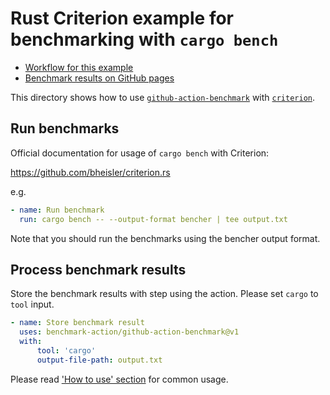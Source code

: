 # Rust Criterion example for benchmarking with `cargo bench`

-   [Workflow for this example](../../.github/workflows/criterion-rs.yml)
-   [Benchmark results on GitHub pages](https://benchmark-action.github.io/github-action-benchmark/dev/bench/)

This directory shows how to use [`github-action-benchmark`](https://github.com/benchmark-action/github-action-benchmark)
with [`criterion`](https://github.com/bheisler/criterion.rs).

## Run benchmarks

Official documentation for usage of `cargo bench` with Criterion:

https://github.com/bheisler/criterion.rs

e.g.

```yaml
- name: Run benchmark
  run: cargo bench -- --output-format bencher | tee output.txt
```

Note that you should run the benchmarks using the bencher output format.


## Process benchmark results

Store the benchmark results with step using the action. Please set `cargo` to `tool` input.

```yaml
- name: Store benchmark result
  uses: benchmark-action/github-action-benchmark@v1
  with:
      tool: 'cargo'
      output-file-path: output.txt
```

Please read ['How to use' section](https://github.com/benchmark-action/github-action-benchmark#how-to-use) for common usage.
